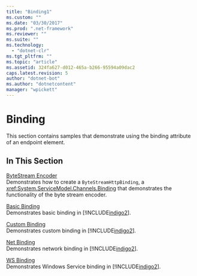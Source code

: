 ```yaml
---
title: "Binding1"
ms.custom: ""
ms.date: "03/30/2017"
ms.prod: ".net-framework"
ms.reviewer: ""
ms.suite: ""
ms.technology: 
  - "dotnet-clr"
ms.tgt_pltfrm: ""
ms.topic: "article"
ms.assetid: 324fa627-d012-465a-b266-95594a09dac2
caps.latest.revision: 5
author: "dotnet-bot"
ms.author: "dotnetcontent"
manager: "wpickett"
---
```

# Binding
This section contains samples that demonstrate using the binding attribute of an endpoint element.  
  
## In This Section  
 [ByteStream Encoder](../../../../docs/framework/wcf/samples/bytestream-encoder.md)  
 Demonstrates how to create a `ByteStreamHttpBinding`, a <xref:System.ServiceModel.Channels.Binding> that demonstrates the functionality of the byte stream encoder.  
  
 [Basic Binding](../../../../docs/framework/wcf/samples/basic-binding.md)  
 Demonstrates basic binding in [!INCLUDE[indigo2](../../../../includes/indigo2-md.md)].  
  
 [Custom Binding](../../../../docs/framework/wcf/samples/custom-binding.md)  
 Demonstrates custom binding in [!INCLUDE[indigo2](../../../../includes/indigo2-md.md)].  
  
 [Net Binding](../../../../docs/framework/wcf/samples/net-binding.md)  
 Demonstrates network binding in [!INCLUDE[indigo2](../../../../includes/indigo2-md.md)].  
  
 [WS Binding](../../../../docs/framework/wcf/samples/ws-binding.md)  
 Demonstrates Windows Service binding in [!INCLUDE[indigo2](../../../../includes/indigo2-md.md)].
